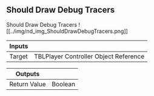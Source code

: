 ## Should Draw Debug Tracers
Should Draw Debug Tracers
![[../img/nd_img_ShouldDrawDebugTracers.png]]

|Inputs||
|--|--|
| Target | TBLPlayer Controller Object Reference |

|Outputs||
|--|--|
| Return Value | Boolean |
